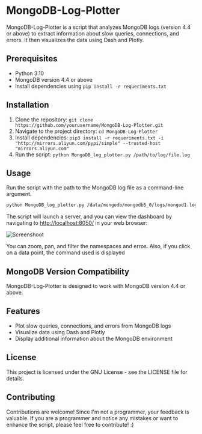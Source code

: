 # MongoDB-Log-Plotter

MongoDB-Log-Plotter is a script that analyzes MongoDB logs (version 4.4 or above) to extract information about slow queries, connections, and errors. It then visualizes the data using Dash and Plotly.

## Prerequisites
- Python 3.10
- MongoDB version 4.4 or above
- Install dependencies using `pip install -r requeriments.txt`

## Installation
1. Clone the repository: `git clone https://github.com/yourusername/MongoDB-Log-Plotter.git`
2. Navigate to the project directory: `cd MongoDB-Log-Plotter`
3. Install dependencies: `pip3 install -r requeriments.txt -i "http://mirrors.aliyun.com/pypi/simple" --trusted-host "mirrors.aliyun.com"`
4. Run the script: `python MongoDB_log_plotter.py /path/to/log/file.log`

## Usage
Run the script with the path to the MongoDB log file as a command-line argument. 
```bash
python MongoDB_log_plotter.py /data/mongodb/mongodb5_0/logs/mongod1.log
```

The script will launch a server, and you can view the dashboard by navigating to [http://localhost:8050/](http://localhost:8050/) in your web browser:

![Screenshoot](https://github.com/zelmario/MongoDB-Log-Plotter/blob/main/screenshot1.png?raw=true)


You can zoom, pan, and filter the namespaces and erros.
Also, if you click on a data point, the command used is displayed

## MongoDB Version Compatibility
MongoDB-Log-Plotter is designed to work with MongoDB version 4.4 or above.

## Features
- Plot slow queries, connections, and errors from MongoDB logs
- Visualize data using Dash and Plotly
- Display additional information about the MongoDB environment


## License
This project is licensed under the GNU License - see the LICENSE file for details.

## Contributing
Contributions are welcome! Since I'm not a programmer, your feedback is valuable. If you are a programmer and notice any mistakes or want to enhance the script, please feel free to contribute! :)


